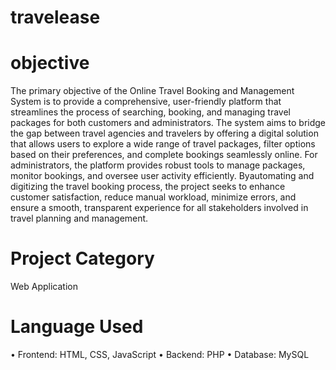 # travelease
# objective
The primary objective of the Online Travel Booking and Management System is to provide a comprehensive, user-friendly platform that streamlines the process of searching, booking, and managing travel packages for both customers and administrators. The system aims to bridge the gap between travel agencies and travelers by offering a digital solution that allows users to explore a wide range of travel packages, filter options based on their preferences, and complete bookings seamlessly online. For administrators, the platform provides robust tools to manage packages, monitor bookings, and oversee user activity efficiently. Byautomating and digitizing the travel booking process, the project seeks to enhance customer satisfaction, reduce manual workload, minimize errors, and ensure a smooth, transparent experience for all stakeholders involved in travel planning and management. 


# Project Category
Web Application 

# Language Used
•	Frontend: HTML, CSS, JavaScript
•	Backend: PHP
•	Database: MySQL
